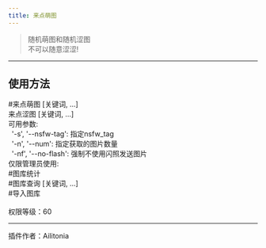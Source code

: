 ```yaml
---
title: 来点萌图
---
```


> 随机萌图和随机涩图<br/>
> 不可以随意涩涩!

---
## 使用方法
\#来点萌图 [关键词, ...]<br/>
来点涩图 [关键词, ...]<br/>
可用参数:<br/>
&ensp;'-s', '--nsfw-tag': 指定nsfw_tag<br/>
&ensp;'-n', '--num': 指定获取的图片数量<br/>
&ensp;'-nf', '--no-flash': 强制不使用闪照发送图片<br/>
仅限管理员使用:<br/>
\#图库统计<br/>
\#图库查询 [关键词, ...]<br/>
\#导入图库<br/><br/>
权限等级：60

---
插件作者：Ailitonia